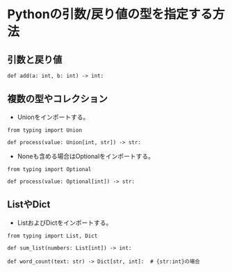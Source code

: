# Pythonの引数/戻り値の型を指定する方法

## 引数と戻り値
```
def add(a: int, b: int) -> int:
```

## 複数の型やコレクション
- Unionをインポートする。
```
from typing import Union

def process(value: Union[int, str]) -> str:
```

- Noneも含める場合はOptionalをインポートする。
```
from typing import Optional

def process(value: Optional[int]) -> str:
```

## ListやDict
- ListおよびDictをインポートする。
```
from typing import List, Dict

def sum_list(numbers: List[int]) -> int:

def word_count(text: str) -> Dict[str, int]:  # {str:int}の場合
```